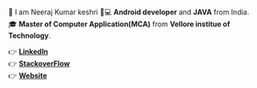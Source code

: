 👱 I am Neeraj Kumar keshri 📱💻 <b>Android developer</b> and <b>JAVA</b>  from India.<br>🎓 <b>Master of Computer Application(MCA)</b> from <b>Vellore institue of Technology</b>.<br>

👉 <a href="https://www.linkedin.com/in/neeraj-kumar-keshri-b93001113/"><b>LinkedIn</b></a><br>
👉 <a href="https://stackoverflow.com/users/10371677/neerajkumarkeshri"><b>StackoverFlow</b></a><br>
👉 <a href="https://nirajsonu.github.io/Neeraj_kumar_keshri/index.html.html"><b>Website</b></a><br>

  
  

